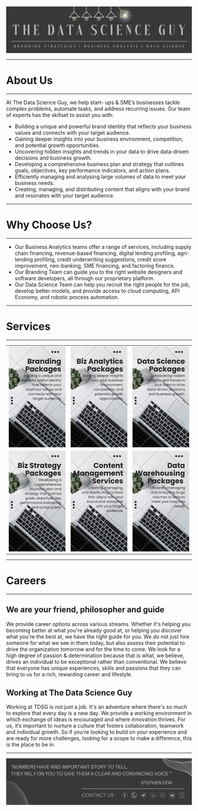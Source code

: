 <p align="center"><a href="https://github.com/Mihir-Ai-lab/The_Data_Science_Guy"><img src="https://github.com/Mihir-Ai-lab/The_Data_Science_Guy/blob/main/Images/Notebook%20Header.png"></a></p>

---
# About Us
---

At The Data Science Guy, we help start- ups & SME’s businesses tackle complex problems, automate tasks, and address recurring issues. 
Our team of experts has the skillset to assist you with:

- Building a unique and powerful brand identity that reflects your business values and connects with your target audience.
- Gaining deeper insights into your business environment, competition, and potential growth opportunities.
- Uncovering hidden insights and trends in your data to drive data-driven decisions and business growth.
- Developing a comprehensive business plan and strategy that outlines goals, objectives, key performance indicators, and action plans.
- Efficiently managing and analysing large volumes of data to meet your business needs.
- Creating, managing, and distributing content that aligns with your brand and resonates with your target audience.

---
# Why Choose Us? 
--- 

- Our Business Analytics teams offer a range of services, including supply chain financing, revenue-based financing, digital lending profiling, agri-lending profiling, credit underwriting suggestions, credit score improvement, neo-banking, SME financing, and factoring finance.
- Our Branding Team can guide you to the right website designers and software developers, all through our proprietary platform.
- Our Data Science Team can help you recruit the right people for the job, develop better models, and provide access to cloud computing, API Economy, and robotic process automation.

---
# Services
---
| | | |
|:--|:--|:--|
| <a href="https://github.com/Mihir-Ai-lab/The_Data_Science_Guy/tree/main/Services/Branding"><img src="https://github.com/Mihir-Ai-lab/The_Data_Science_Guy/blob/main/Services/Images/Branding.png"> | <a href="https://github.com/Mihir-Ai-lab/The_Data_Science_Guy/tree/main/Services/Business%20Analysis"><img src="https://github.com/Mihir-Ai-lab/The_Data_Science_Guy/blob/main/Services/Images/Business Analytics.png"> | <a href="https://github.com/Mihir-Ai-lab/The_Data_Science_Guy/tree/main/Services/Data%20Science"><img src="https://github.com/Mihir-Ai-lab/The_Data_Science_Guy/blob/main/Services/Images/Data Science.png">
| <a href="https://github.com/Mihir-Ai-lab/The_Data_Science_Guy/tree/main/Services/Business%20Strategy"><img src="https://github.com/Mihir-Ai-lab/The_Data_Science_Guy/blob/main/Services/Images/Business Strategy.png"> | <a href="https://github.com/Mihir-Ai-lab/The_Data_Science_Guy/tree/main/Services/Content%20"><img src="https://github.com/Mihir-Ai-lab/The_Data_Science_Guy/blob/main/Services/Images/Content Management.png"> | <a href="https://github.com/Mihir-Ai-lab/The_Data_Science_Guy/tree/main/Services/Data%20Warehousing"><img src="https://github.com/Mihir-Ai-lab/The_Data_Science_Guy/blob/main/Services/Images/Data Warehousing.png"> |

---
# Careers
---

## We are your friend, philosopher and guide

We provide career options across various streams. Whether it's helping you becoming better at what you're already good at, or helping you discover what you're the best at, we have the right guide for you.
We do not just hire someone for what we see in them today, but also assess their potential to drive the organization tomorrow and for the time to come. We look for a high degree of passion & determination because that is what, we believe, drives an individual to be exceptional rather than conventional.
We believe that everyone has unique experiences, skills and passions that they can bring to us for a rich, rewarding career and lifestyle.

## Working at The Data Science Guy

Working at TDSG is not just a job. It's an adventure where there's so much to explore that every day is a new day. We provide a working environment in which exchange of ideas is encouraged and where innovation thrives.
For us, it’s important to nurture a culture that fosters collaboration, teamwork and individual growth. So if you're looking to build on your experience and are ready for more challenges, looking for a scope to make a difference, this is the place to be in.

---
<p align="center"><a href="https://thedatascienceguy.go.studio/"><img src="https://github.com/Mihir-Ai-lab/The_Data_Science_Guy/blob/main/Images/Notebook%20Footer.png"></a></p>
